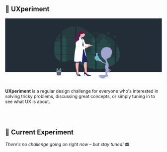 ## 🚀 UXperiment

![UXperts Header](https://raw.githubusercontent.com/thomas-ge/UXperiment/master/_src/ChallengeHeader.png)

**UXperiment** is a regular design challenge for everyone who's interested in solving tricky problems, discussing great concepts, or simply tuning in to see what UX is about.

<br>
<br>


## 📐 Current Experiment
_There's no challenge going on right now – but stay tuned!_ 📻
